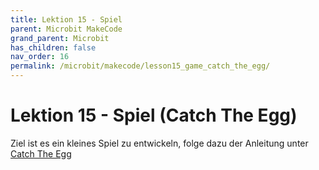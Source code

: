 ```yaml
---
title: Lektion 15 - Spiel
parent: Microbit MakeCode
grand_parent: Microbit
has_children: false
nav_order: 16
permalink: /microbit/makecode/lesson15_game_catch_the_egg/
---
```


# Lektion 15 - Spiel (Catch The Egg)

Ziel ist es ein kleines Spiel zu entwickeln, folge dazu der Anleitung unter
[Catch The Egg](https://makecode.microbit.org/lessons/catch-the-egg-game/activity "Catch The Egg")

